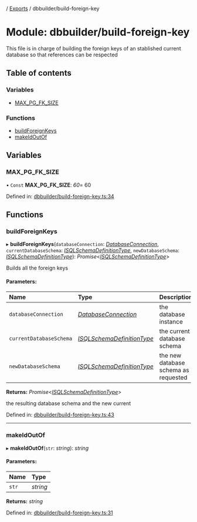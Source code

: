[](../README.md) / [Exports](../modules.md) / dbbuilder/build-foreign-key

# Module: dbbuilder/build-foreign-key

This file is in charge of building the foreign keys of an stablished current database
so that references can be respected

## Table of contents

### Variables

- [MAX\_PG\_FK\_SIZE](dbbuilder_build_foreign_key.md#max_pg_fk_size)

### Functions

- [buildForeignKeys](dbbuilder_build_foreign_key.md#buildforeignkeys)
- [makeIdOutOf](dbbuilder_build_foreign_key.md#makeidoutof)

## Variables

### MAX\_PG\_FK\_SIZE

• `Const` **MAX\_PG\_FK\_SIZE**: *60*= 60

Defined in: [dbbuilder/build-foreign-key.ts:34](https://github.com/onzag/itemize/blob/0569bdf2/dbbuilder/build-foreign-key.ts#L34)

## Functions

### buildForeignKeys

▸ **buildForeignKeys**(`databaseConnection`: [*DatabaseConnection*](../classes/database.databaseconnection.md), `currentDatabaseSchema`: [*ISQLSchemaDefinitionType*](../interfaces/sql.isqlschemadefinitiontype.md), `newDatabaseSchema`: [*ISQLSchemaDefinitionType*](../interfaces/sql.isqlschemadefinitiontype.md)): *Promise*<[*ISQLSchemaDefinitionType*](../interfaces/sql.isqlschemadefinitiontype.md)\>

Builds all the foreign keys

#### Parameters:

Name | Type | Description |
:------ | :------ | :------ |
`databaseConnection` | [*DatabaseConnection*](../classes/database.databaseconnection.md) | the database instance   |
`currentDatabaseSchema` | [*ISQLSchemaDefinitionType*](../interfaces/sql.isqlschemadefinitiontype.md) | the current database schema   |
`newDatabaseSchema` | [*ISQLSchemaDefinitionType*](../interfaces/sql.isqlschemadefinitiontype.md) | the new database schema as requested   |

**Returns:** *Promise*<[*ISQLSchemaDefinitionType*](../interfaces/sql.isqlschemadefinitiontype.md)\>

the resulting database schema and the new current

Defined in: [dbbuilder/build-foreign-key.ts:43](https://github.com/onzag/itemize/blob/0569bdf2/dbbuilder/build-foreign-key.ts#L43)

___

### makeIdOutOf

▸ **makeIdOutOf**(`str`: *string*): *string*

#### Parameters:

Name | Type |
:------ | :------ |
`str` | *string* |

**Returns:** *string*

Defined in: [dbbuilder/build-foreign-key.ts:31](https://github.com/onzag/itemize/blob/0569bdf2/dbbuilder/build-foreign-key.ts#L31)
